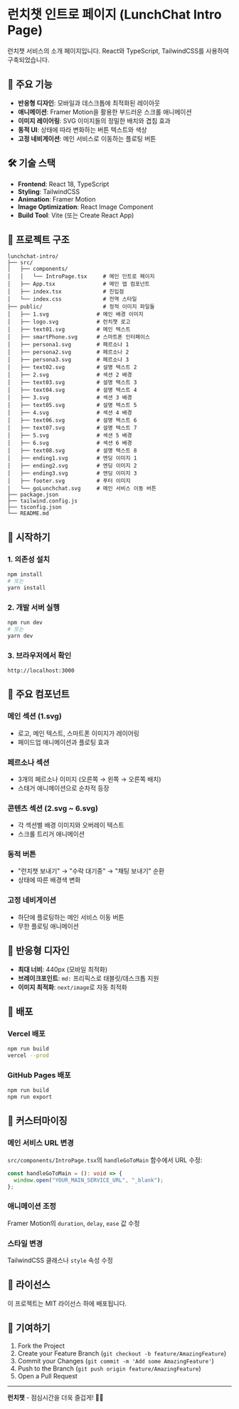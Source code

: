# 런치챗 인트로 페이지 (LunchChat Intro Page)

런치챗 서비스의 소개 페이지입니다. React와 TypeScript, TailwindCSS를 사용하여 구축되었습니다.

## 🚀 주요 기능

- **반응형 디자인**: 모바일과 데스크톱에 최적화된 레이아웃
- **애니메이션**: Framer Motion을 활용한 부드러운 스크롤 애니메이션
- **이미지 레이어링**: SVG 이미지들의 정밀한 배치와 겹침 효과
- **동적 UI**: 상태에 따라 변화하는 버튼 텍스트와 색상
- **고정 네비게이션**: 메인 서비스로 이동하는 플로팅 버튼

## 🛠️ 기술 스택

- **Frontend**: React 18, TypeScript
- **Styling**: TailwindCSS
- **Animation**: Framer Motion
- **Image Optimization**: React Image Component
- **Build Tool**: Vite (또는 Create React App)

## 📁 프로젝트 구조

```
lunchchat-intro/
├── src/
│   ├── components/
│   │   └── IntroPage.tsx     # 메인 인트로 페이지
│   ├── App.tsx               # 메인 앱 컴포넌트
│   ├── index.tsx             # 진입점
│   └── index.css             # 전역 스타일
├── public/                   # 정적 이미지 파일들
│   ├── 1.svg               # 메인 배경 이미지
│   ├── logo.svg            # 런치챗 로고
│   ├── text01.svg          # 메인 텍스트
│   ├── smartPhone.svg      # 스마트폰 인터페이스
│   ├── persona1.svg        # 페르소나 1
│   ├── persona2.svg        # 페르소나 2
│   ├── persona3.svg        # 페르소나 3
│   ├── text02.svg          # 설명 텍스트 2
│   ├── 2.svg               # 섹션 2 배경
│   ├── text03.svg          # 설명 텍스트 3
│   ├── text04.svg          # 설명 텍스트 4
│   ├── 3.svg               # 섹션 3 배경
│   ├── text05.svg          # 설명 텍스트 5
│   ├── 4.svg               # 섹션 4 배경
│   ├── text06.svg          # 설명 텍스트 6
│   ├── text07.svg          # 설명 텍스트 7
│   ├── 5.svg               # 섹션 5 배경
│   ├── 6.svg               # 섹션 6 배경
│   ├── text08.svg          # 설명 텍스트 8
│   ├── ending1.svg         # 엔딩 이미지 1
│   ├── ending2.svg         # 엔딩 이미지 2
│   ├── ending3.svg         # 엔딩 이미지 3
│   ├── footer.svg          # 푸터 이미지
│   └── goLunchchat.svg     # 메인 서비스 이동 버튼
├── package.json
├── tailwind.config.js
├── tsconfig.json
└── README.md
```

## 🚀 시작하기

### 1. 의존성 설치

```bash
npm install
# 또는
yarn install
```

### 2. 개발 서버 실행

```bash
npm run dev
# 또는
yarn dev
```

### 3. 브라우저에서 확인

```
http://localhost:3000
```

## 🎨 주요 컴포넌트

### 메인 섹션 (1.svg)

- 로고, 메인 텍스트, 스마트폰 이미지가 레이어링
- 페이드업 애니메이션과 플로팅 효과

### 페르소나 섹션

- 3개의 페르소나 이미지 (오른쪽 → 왼쪽 → 오른쪽 배치)
- 스태거 애니메이션으로 순차적 등장

### 콘텐츠 섹션 (2.svg ~ 6.svg)

- 각 섹션별 배경 이미지와 오버레이 텍스트
- 스크롤 트리거 애니메이션

### 동적 버튼

- "런치챗 보내기" → "수락 대기중" → "채팅 보내기" 순환
- 상태에 따른 배경색 변화

### 고정 네비게이션

- 하단에 플로팅하는 메인 서비스 이동 버튼
- 무한 플로팅 애니메이션

## 📱 반응형 디자인

- **최대 너비**: 440px (모바일 최적화)
- **브레이크포인트**: `md:` 프리픽스로 태블릿/데스크톱 지원
- **이미지 최적화**: `next/image`로 자동 최적화

## 🚀 배포

### Vercel 배포

```bash
npm run build
vercel --prod
```

### GitHub Pages 배포

```bash
npm run build
npm run export
```

## 🔧 커스터마이징

### 메인 서비스 URL 변경

`src/components/IntroPage.tsx`의 `handleGoToMain` 함수에서 URL 수정:

```typescript
const handleGoToMain = (): void => {
  window.open("YOUR_MAIN_SERVICE_URL", "_blank");
};
```

### 애니메이션 조정

Framer Motion의 `duration`, `delay`, `ease` 값 수정

### 스타일 변경

TailwindCSS 클래스나 `style` 속성 수정

## 📄 라이선스

이 프로젝트는 MIT 라이선스 하에 배포됩니다.

## 🤝 기여하기

1. Fork the Project
2. Create your Feature Branch (`git checkout -b feature/AmazingFeature`)
3. Commit your Changes (`git commit -m 'Add some AmazingFeature'`)
4. Push to the Branch (`git push origin feature/AmazingFeature`)
5. Open a Pull Request

---

**런치챗** - 점심시간을 더욱 즐겁게! 🍱💬
